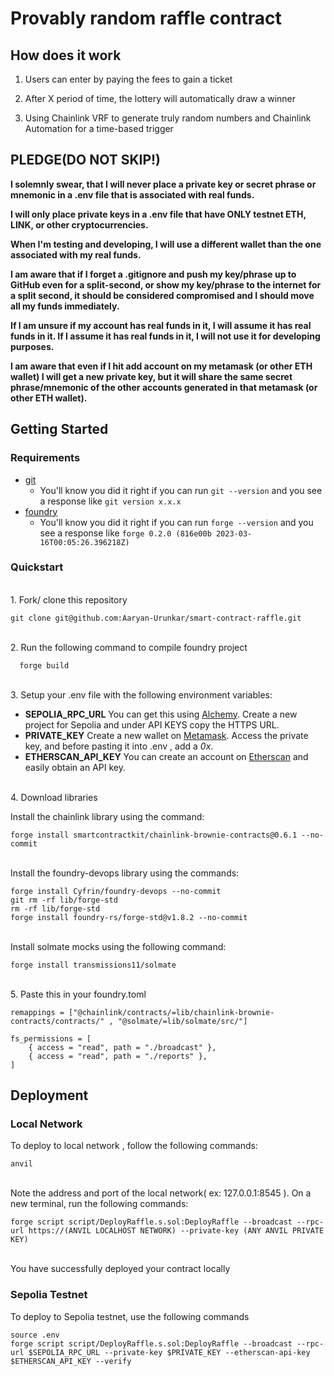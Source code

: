 # Provably random raffle contract

## How does it work

1. Users can enter by paying the fees to gain a ticket

2. After X period of time, the lottery will automatically draw a winner

3. Using Chainlink VRF to generate truly random numbers and Chainlink Automation for a time-based trigger

## PLEDGE(DO NOT SKIP!)

<b>I solemnly swear, that I will never place a private key or secret phrase or mnemonic in a .env file that is associated with real funds.

I will only place private keys in a .env file that have ONLY testnet ETH, LINK, or other cryptocurrencies.

When I'm testing and developing, I will use a different wallet than the one associated with my real funds.

I am aware that if I forget a .gitignore and push my key/phrase up to GitHub even for a split-second, or show my key/phrase to the internet for a split second, it should be considered compromised and I should move all my funds immediately.

If I am unsure if my account has real funds in it, I will assume it has real funds in it. If I assume it has real funds in it, I will not use it for developing purposes.

I am aware that even if I hit add account on my metamask (or other ETH wallet) I will get a new private key, but it will share the same secret phrase/mnemonic of the other accounts generated in that metamask (or other ETH wallet). </b>

## Getting Started

### Requirements

- [git](https://git-scm.com/book/en/v2/Getting-Started-Installing-Git)
  - You'll know you did it right if you can run `git --version` and you see a response like `git version x.x.x`
- [foundry](https://getfoundry.sh/)
  - You'll know you did it right if you can run `forge --version` and you see a response like `forge 0.2.0 (816e00b 2023-03-16T00:05:26.396218Z)`

### Quickstart
<br>
1. Fork/ clone this repository
<br>

```
git clone git@github.com:Aaryan-Urunkar/smart-contract-raffle.git
```
<br>
2. Run the following command to compile foundry project
<br>

``` 
  forge build
```
<br>
3. Setup your .env file with the following environment variables:
<br>
<ul>
  <li><b>SEPOLIA_RPC_URL</b> You can get this using <a href="https://www.alchemy.com/">Alchemy</a>. Create a new project for Sepolia and under API KEYS copy the HTTPS URL. </li>
  <li><b>PRIVATE_KEY</b> Create a new wallet on <a href="https://chromewebstore.google.com/detail/metamask/nkbihfbeogaeaoehlefnkodbefgpgknn?hl=en&pli=1">Metamask</a>. Access the private key, and before pasting it into .env , add a <em>0x</em>.</li>
  <li><b>ETHERSCAN_API_KEY</b> You can create an account on <a href="https://etherscan.io/">Etherscan</a> and easily obtain an API key.</li>
</ul>
<br>
4. Download libraries
<br>

 Install the chainlink library using the command:
 ```
 forge install smartcontractkit/chainlink-brownie-contracts@0.6.1 --no-commit
 ```
 <br>
 Install the foundry-devops library using the commands: 

```
forge install Cyfrin/foundry-devops --no-commit
git rm -rf lib/forge-std
rm -rf lib/forge-std
forge install foundry-rs/forge-std@v1.8.2 --no-commit
```
<br>
Install solmate mocks using the following command: 

```
forge install transmissions11/solmate
```

<br>
5. Paste this in your foundry.toml

```
remappings = ["@chainlink/contracts/=lib/chainlink-brownie-contracts/contracts/" , "@solmate/=lib/solmate/src/"]

fs_permissions = [
    { access = "read", path = "./broadcast" },
    { access = "read", path = "./reports" },
]
``` 
## Deployment
### Local Network

To deploy to local network , follow the following commands:

```
anvil
```
<br>
Note the address and port of the local network( ex: 127.0.0.1:8545 ). On a new terminal, run the following commands:

```
forge script script/DeployRaffle.s.sol:DeployRaffle --broadcast --rpc-url https://(ANVIL LOCALHOST NETWORK) --private-key (ANY ANVIL PRIVATE KEY)  
```
<br>
You have successfully deployed your contract locally
<br>

### Sepolia Testnet
To deploy to Sepolia testnet, use the following commands

```
source .env
forge script script/DeployRaffle.s.sol:DeployRaffle --broadcast --rpc-url $SEPOLIA_RPC_URL --private-key $PRIVATE_KEY --etherscan-api-key $ETHERSCAN_API_KEY --verify  
```
